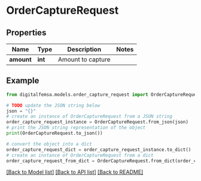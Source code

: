 # OrderCaptureRequest


## Properties

Name | Type | Description | Notes
------------ | ------------- | ------------- | -------------
**amount** | **int** | Amount to capture | 

## Example

```python
from digitalfemsa.models.order_capture_request import OrderCaptureRequest

# TODO update the JSON string below
json = "{}"
# create an instance of OrderCaptureRequest from a JSON string
order_capture_request_instance = OrderCaptureRequest.from_json(json)
# print the JSON string representation of the object
print(OrderCaptureRequest.to_json())

# convert the object into a dict
order_capture_request_dict = order_capture_request_instance.to_dict()
# create an instance of OrderCaptureRequest from a dict
order_capture_request_from_dict = OrderCaptureRequest.from_dict(order_capture_request_dict)
```
[[Back to Model list]](../README.md#documentation-for-models) [[Back to API list]](../README.md#documentation-for-api-endpoints) [[Back to README]](../README.md)


